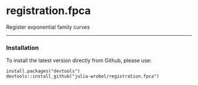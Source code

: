 # registration.fpca
Register exponential family curves

---------------

### Installation

To install the latest version directly from Github, please use:
<pre><code>install.packages("devtools")
devtools::install_github("julia-wrobel/registration.fpca")
</code></pre>
